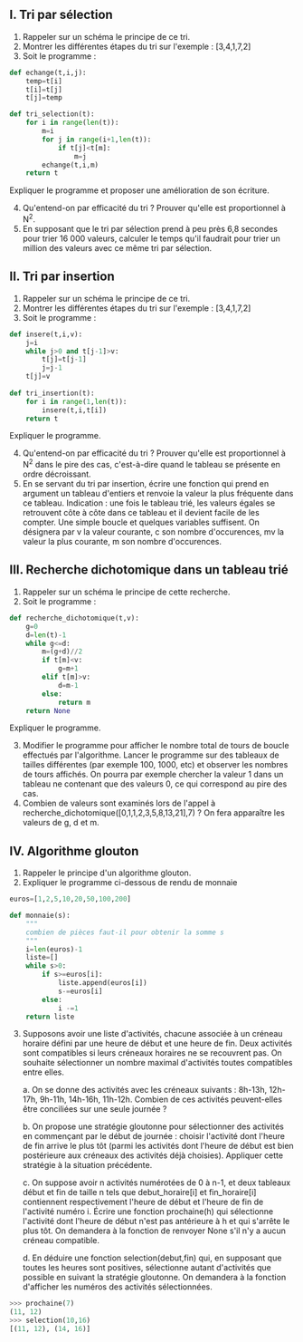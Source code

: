 ## I. Tri par sélection

1. Rappeler sur un schéma le principe de ce tri.
2. Montrer les différentes étapes du tri sur l'exemple : [3,4,1,7,2]
3. Soit le programme :

```python
def echange(t,i,j):
    temp=t[i]
    t[i]=t[j]
    t[j]=temp

def tri_selection(t):
    for i in range(len(t)):
        m=i
        for j in range(i+1,len(t)):
            if t[j]<t[m]:
                m=j
        echange(t,i,m)
    return t
```

Expliquer le programme et proposer une amélioration de son écriture.

4. Qu'entend-on par efficacité du tri ? Prouver qu'elle est proportionnel à N<sup>2</sup>.
5. En supposant que le tri par sélection prend à peu près 6,8 secondes pour trier 16 000 valeurs, calculer le temps qu'il faudrait pour trier un million des valeurs avec ce même tri par sélection.


## II. Tri par insertion

1. Rappeler sur un schéma le principe de ce tri.
2. Montrer les différentes étapes du tri sur l'exemple : [3,4,1,7,2]
3. Soit le programme :

```python
def insere(t,i,v):
    j=i
    while j>0 and t[j-1]>v:
        t[j]=t[j-1]
        j=j-1
    t[j]=v
    
def tri_insertion(t):
    for i in range(1,len(t)):
        insere(t,i,t[i])
    return t
```

Expliquer le programme.

4. Qu'entend-on par efficacité du tri ? Prouver qu'elle est proportionnel à N<sup>2</sup> dans le pire des cas, c'est-à-dire quand le tableau se présente en ordre décroissant.
5. En se servant du tri par insertion, écrire une fonction qui prend en argument un tableau d'entiers et renvoie la valeur la plus fréquente dans ce tableau. Indication : une fois le tableau trié, les valeurs égales se retrouvent côte à côte dans ce tableau et il devient facile de les compter. Une simple boucle et quelques variables suffisent. On désignera par v la valeur courante, c son nombre d'occurences, mv la valeur la plus courante, m son nombre d'occurences.


## III. Recherche dichotomique dans un tableau trié

1.  Rappeler sur un schéma le principe de cette recherche.
2. Soit le programme :

```python
def recherche_dichotomique(t,v):
    g=0
    d=len(t)-1
    while g<=d:
        m=(g+d)//2
        if t[m]<v:
            g=m+1
        elif t[m]>v:
            d=m-1
        else:
            return m
    return None
```
Expliquer le programme. 

3. Modifier le programme pour afficher le nombre total de tours de boucle effectués par l'algorithme. Lancer le programme sur des tableaux de tailles différentes (par exemple 100, 1000, etc) et observer les nombres de tours affichés. On pourra par exemple chercher la valeur 1 dans un tableau ne contenant que des valeurs 0, ce qui correspond au pire des cas.
4. Combien de valeurs sont examinés lors de l'appel à recherche_dichotomique([0,1,1,2,3,5,8,13,21],7) ? On fera apparaître les valeurs de g, d et m.

## IV. Algorithme glouton

1. Rappeler le principe d'un algorithme glouton.
2. Expliquer le programme ci-dessous de rendu de monnaie

```python
euros=[1,2,5,10,20,50,100,200]

def monnaie(s):
    """
    combien de pièces faut-il pour obtenir la somme s
    """
    i=len(euros)-1
    liste=[]
    while s>0:
        if s>=euros[i]:
            liste.append(euros[i])
            s-=euros[i]
        else:
            i -=1
    return liste
```

3. Supposons avoir une liste d'activités, chacune associée à un créneau horaire défini par une heure de début et une heure de fin. Deux activités sont compatibles si leurs créneaux horaires ne se recouvrent pas. On souhaite sélectionner un nombre maximal d'activités toutes compatibles entre elles. 

	a. On se donne des activités avec les créneaux suivants : 8h-13h, 12h-17h, 9h-11h, 14h-16h, 11h-12h. Combien de ces activités peuvent-elles être conciliées sur une seule journée ?
	
	b. On propose une stratégie gloutonne pour sélectionner des activités en commençant par le début de journée : choisir l'activité dont l'heure de fin arrive le plus tôt (parmi les activités dont l'heure de début est bien postérieure aux créneaux des activités déjà choisies). Appliquer cette stratégie à la situation précédente.

	c. On suppose avoir n activités numérotées de 0 à n-1, et deux tableaux début et fin de taille n tels que debut_horaire[i] et fin_horaire[i] contiennent respectivement l'heure de début et l'heure de fin de l'activité numéro i. Écrire une fonction prochaine(h) qui sélectionne l'activité dont l'heure de début n'est pas antérieure à h et qui s'arrête le plus tôt. On demandera à la fonction de renvoyer None s'il n'y a aucun créneau compatible.

	d. En déduire une fonction selection(debut,fin) qui, en supposant que toutes les heures sont positives, sélectionne autant d'activités que possible en suivant la stratégie gloutonne. On demandera à la fonction d'afficher les numéros des activités sélectionnées.

```python
>>> prochaine(7)
(11, 12)
>>> selection(10,16)
[(11, 12), (14, 16)]
```